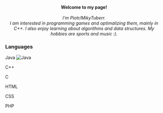 
<p align="center">
    <b>Welcome to my page!</b><br><br>
    <i>
        I'm Piotr/MikyTuberr.<br>
        I am interested in programming games and optimalizing them, mainly in C++. 
        I also enjoy learning about algorithms and data structures.
        My hobbies are sports and music :).
    </i><br> 
</p>

### Languages
<p>Java <img src="[ścieżka/do/emotikony.png](https://github.com/MikyTuberr/MikyTuberr/edit/main/java.png)" alt="Java"></p>
<p>C++</p>
<p>C</p>
<p>HTML</p>
<p>CSS</p>
<p>PHP</p>



